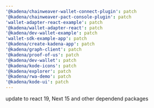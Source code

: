 ```yaml
---
'@kadena/chainweaver-wallet-connect-plugin': patch
'@kadena/chainweaver-pact-console-plugin': patch
'wallet-adapter-react-example': patch
'@kadena/wallet-adapter-react': patch
'@kadena/dev-wallet-example': patch
'wallet-sdk-example-app': patch
'@kadena/create-kadena-app': patch
'@kadena/graph-client': patch
'@kadena/proof-of-us': patch
'@kadena/dev-wallet': patch
'@kadena/kode-icons': patch
'@kadena/explorer': patch
'@kadena/rwa-demo': patch
'@kadena/kode-ui': patch
---
```


update to react 19, Next 15 and other dependend packages

